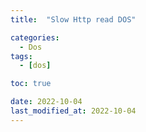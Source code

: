 ```yaml
---
title:  "Slow Http read DOS" 

categories:
  - Dos
tags:
  - [dos]

toc: true

date: 2022-10-04
last_modified_at: 2022-10-04
---
```


